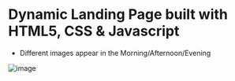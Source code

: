 # Dynamic Landing Page built with HTML5, CSS & Javascript
* Different images appear in the Morning/Afternoon/Evening

![image](https://user-images.githubusercontent.com/60816491/200250786-1d4b14b6-9d69-4ac2-890e-9b03677809ce.png)
